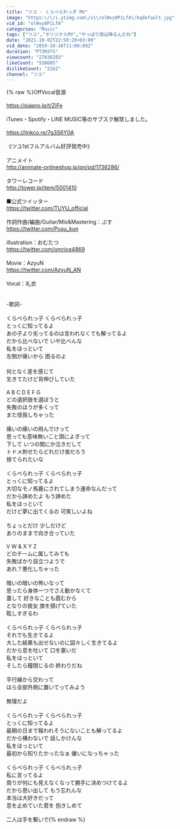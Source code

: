 ```yaml
---
title: "ツユ - くらべられっ子 MV"
image: "https:\/\/i.ytimg.com\/vi\/olWvy0PiLfA\/hqdefault.jpg"
vid_id: "olWvy0PiLfA"
categories: "Music"
tags: ["ツユ","オリジナルMV","やっぱり雨は降るんだね"]
date: "2021-10-02T22:50:28+03:00"
vid_date: "2019-10-16T11:00:09Z"
duration: "PT3M37S"
viewcount: "27830283"
likeCount: "538605"
dislikeCount: "2162"
channel: "ツユ"
---
```

{% raw %}OffVocal音源<br /><br /><a rel="nofollow" target="blank" href="https://piapro.jp/t/ZiFe">https://piapro.jp/t/ZiFe</a><br /><br />iTunes・Spotify・LINE MUSIC等のサブスク解禁しました。<br /><br />﻿<a rel="nofollow" target="blank" href="https://linkco.re/7g3S6Y0A">https://linkco.re/7g3S6Y0A</a><br /><br />《ツユ1stフルアルバム好評発売中》<br /><br />アニメイト<br /><a rel="nofollow" target="blank" href="http://animate-onlineshop.jp/pn/pd/1736286/">http://animate-onlineshop.jp/pn/pd/1736286/</a><br /><br />タワーレコード<br /><a rel="nofollow" target="blank" href="http://tower.jp/item/5001410">http://tower.jp/item/5001410</a><br /><br />■公式ツイッター<br /><a rel="nofollow" target="blank" href="https://twitter.com/TUYU_official">https://twitter.com/TUYU_official</a><br /><br />作詞作曲/編曲/Guitar/Mix&amp;Mastering：ぷす<br /><a rel="nofollow" target="blank" href="https://twitter.com/Pusu_kun">https://twitter.com/Pusu_kun</a><br /><br />illustration：おむたつ<br /><a rel="nofollow" target="blank" href="https://twitter.com/omrice4869">https://twitter.com/omrice4869</a><br /><br />Movie：AzyuN<br /><a rel="nofollow" target="blank" href="https://twitter.com/AzyuN_AN">https://twitter.com/AzyuN_AN</a><br /><br />Vocal：礼衣<br /><br /><br />-歌詞-<br /><br />くらべられっ子 くらべられっ子<br />とっくに知ってるよ<br />あの子より劣ってるのは言われなくても解ってるよ<br />だから比べないで いや比べんな<br />私をほっといて<br />左側が痛いから 困るのよ<br />　<br />何となく差を感じて<br />生きてたけど背伸びしていた<br /><br />A B C D E F G<br />どの選択肢を選ぼうと<br />失敗のほうが多くって<br />また怪我しちゃった<br /><br />痛いの痛いの飛んでけって<br />思っても意味無いこと頭によぎって<br />下して いつの間にか泣きだして<br />トドメ刺せたらどれだけ楽だろう<br />捨てられたいな<br /><br />くらべられっ子 くらべられっ子<br />とっくに知ってるよ<br />大切なモノ馬鹿にされてしまう運命なんだって<br />だから諦めたよ もう諦めた<br />私をほっといて<br />だけど夢に出てくるの 可笑しいよね<br /><br />ちょっとだけ 少しだけど<br />ありのままで向き合っていた<br /><br />V W &amp; X Y Z<br />どのチームに属してみても<br />失敗ばかり目立つようで<br />あれ？悪化しちゃった<br /><br />暗いの暗いの怖いなって<br />思ったら身体一つでさえ動かなくて<br />蓋して 好きなことも霞むから<br />となりの彼女 旗を揚げていた<br />眩しすぎるわ<br /><br />くらべられっ子 くらべられっ子<br />それでも生きてるよ<br />大した結果も出せないのに図々しく生きてるよ<br />だから息を吐いて 口を塞いだ<br />私をほっといて<br />そしたら瞳閉じるの 終わりだね<br /><br />平行線から交わって<br />ほら全部外側に置いてってみよう<br /><br />無理だよ<br /><br />くらべられっ子 くらべられっ子<br />とっくに知ってるよ<br />最期の日まで報われそうにないことも解ってるよ<br />だから構わないで 話しかけんな<br />私をほっといて<br />最初から知りたかったなぁ 嫌いになっちゃった<br /><br />くらべられっ子 くらべられっ子<br />私に言ってるよ<br />周りが何にも見えなくなって勝手に決めつけてるよ<br />だから思い出して もう忘れんな<br />本当は大好きだって<br />息を止めていた君を 抱きしめて<br /><br />二人は手を繋いで{% endraw %}
